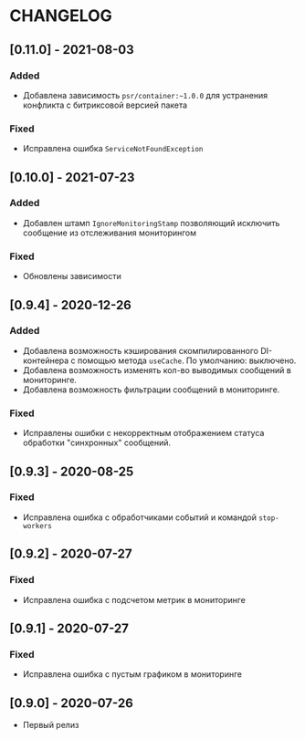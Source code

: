 # CHANGELOG

## [0.11.0] - 2021-08-03
### Added
- Добавлена зависимость `psr/container:~1.0.0` для устранения конфликта с битриксовой версией пакета
### Fixed
- Исправлена ошибка `ServiceNotFoundException`

## [0.10.0] - 2021-07-23
### Added
- Добавлен штамп `IgnoreMonitoringStamp` позволяющий исключить сообщение из отслеживания мониторингом
### Fixed
- Обновлены зависимости

## [0.9.4] - 2020-12-26
### Added
- Добавлена возможность кэширования скомпилированного DI-контейнера с помощью метода `useCache`. По умолчанию: выключено.
- Добавлена возможность изменять кол-во выводимых сообщений в мониторинге.
- Добавлена возможность фильтрации сообщений в мониторинге.
### Fixed
- Исправлены ошибки с некорректным отображением статуса обработки "синхронных" сообщений.

## [0.9.3] - 2020-08-25
### Fixed
- Исправлена ошибка с обработчиками событий и командой `stop-workers`

## [0.9.2] - 2020-07-27
### Fixed
- Исправлена ошибка с подсчетом метрик в мониторинге

## [0.9.1] - 2020-07-27
### Fixed
- Исправлена ошибка с пустым графиком в мониторинге

## [0.9.0] - 2020-07-26
- Первый релиз
